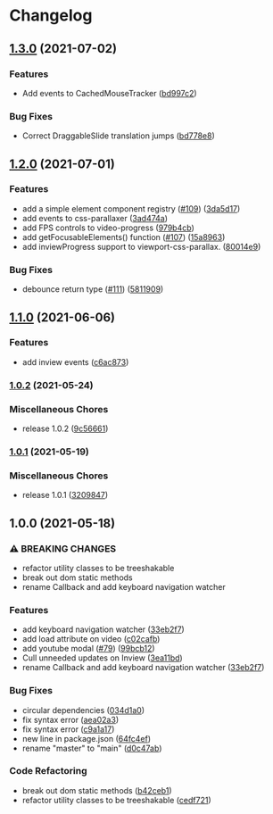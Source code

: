 # Changelog

## [1.3.0](https://www.github.com/blinkk/degu/compare/v1.2.0...v1.3.0) (2021-07-02)


### Features

* Add events to CachedMouseTracker ([bd997c2](https://www.github.com/blinkk/degu/commit/bd997c2463d1fc275c3f70400b5bec1acc80ce59))


### Bug Fixes

* Correct DraggableSlide translation jumps ([bd778e8](https://www.github.com/blinkk/degu/commit/bd778e82a07d4e8766177d346684e0e9c0dd4250))

## [1.2.0](https://www.github.com/blinkk/degu/compare/v1.1.0...v1.2.0) (2021-07-01)


### Features

* add a simple element component registry ([#109](https://www.github.com/blinkk/degu/issues/109)) ([3da5d17](https://www.github.com/blinkk/degu/commit/3da5d170a27461707561d6a88388fd94e93bc45b))
* add events to css-parallaxer ([3ad474a](https://www.github.com/blinkk/degu/commit/3ad474a9ed5b923c241bd4e3ae844005dbcb4ce9))
* add FPS controls to video-progress ([979b4cb](https://www.github.com/blinkk/degu/commit/979b4cbbc40ba01a509d57996334fa0fa19835b4))
* add getFocusableElements() function ([#107](https://www.github.com/blinkk/degu/issues/107)) ([15a8963](https://www.github.com/blinkk/degu/commit/15a8963dcfc5e20eafc3e259ef7e56c7589c20d2))
* add inviewProgress support to viewport-css-parallax. ([80014e9](https://www.github.com/blinkk/degu/commit/80014e93ca56386c7f3d24fa3b26ad02fe6111a4))


### Bug Fixes

* debounce return type ([#111](https://www.github.com/blinkk/degu/issues/111)) ([5811909](https://www.github.com/blinkk/degu/commit/5811909a94a552aa5333b047717d73715e2afcae))

## [1.1.0](https://www.github.com/blinkk/degu/compare/v1.0.2...v1.1.0) (2021-06-06)


### Features

* add inview events ([c6ac873](https://www.github.com/blinkk/degu/commit/c6ac873036dbfb0f6a92830db66ba9f0a3e0a007))

### [1.0.2](https://www.github.com/blinkk/degu/compare/v1.0.1...v1.0.2) (2021-05-24)


### Miscellaneous Chores

* release 1.0.2 ([9c56661](https://www.github.com/blinkk/degu/commit/9c56661459979c55454a8eaea01d73a2f5d2d543))

### [1.0.1](https://www.github.com/blinkkcode/degu/compare/v1.0.0...v1.0.1) (2021-05-19)


### Miscellaneous Chores

* release 1.0.1 ([3209847](https://www.github.com/blinkkcode/degu/commit/32098474f207aae3216386785d279645c97bb13c))

## 1.0.0 (2021-05-18)


### ⚠ BREAKING CHANGES

* refactor utility classes to be treeshakable
* break out dom static methods
* rename Callback and add keyboard navigation watcher

### Features

* add keyboard navigation watcher ([33eb2f7](https://www.github.com/blinkkcode/degu/commit/33eb2f7f8f67d306372391f4e41101b0c7d361b5))
* add load attribute on video ([c02cafb](https://www.github.com/blinkkcode/degu/commit/c02cafb3b6b452bdd5282abb61e525773653b22b))
* add youtube modal ([#79](https://www.github.com/blinkkcode/degu/issues/79)) ([99bcb12](https://www.github.com/blinkkcode/degu/commit/99bcb1234b22488af646d087544e0d8b6996eb5b))
* Cull unneeded updates on Inview ([3ea11bd](https://www.github.com/blinkkcode/degu/commit/3ea11bd8a70571ff308a6cf0c583edbe5395d754))
* rename Callback and add keyboard navigation watcher ([33eb2f7](https://www.github.com/blinkkcode/degu/commit/33eb2f7f8f67d306372391f4e41101b0c7d361b5))


### Bug Fixes

* circular dependencies ([034d1a0](https://www.github.com/blinkkcode/degu/commit/034d1a00e5804618882acd553a5b97c54776bbd3))
* fix syntax error ([aea02a3](https://www.github.com/blinkkcode/degu/commit/aea02a3fbfa86eb4c73bbb1e2143bce757714de8))
* fix syntax error ([c9a1a17](https://www.github.com/blinkkcode/degu/commit/c9a1a178830370fcc57b9aa2ef0898832eb33a4a))
* new line in package.json ([64fc4ef](https://www.github.com/blinkkcode/degu/commit/64fc4ef8195eb8d183c916574cbf62da0137e226))
* rename "master" to "main" ([d0c47ab](https://www.github.com/blinkkcode/degu/commit/d0c47ab6f88a53eeb405bc0956ce7ed46f4b6928))


### Code Refactoring

* break out dom static methods ([b42ceb1](https://www.github.com/blinkkcode/degu/commit/b42ceb116220b258003769af42e9f23f51374b53))
* refactor utility classes to be treeshakable ([cedf721](https://www.github.com/blinkkcode/degu/commit/cedf721af3fc052a569ca8b4eb41152f9d038f5e))
